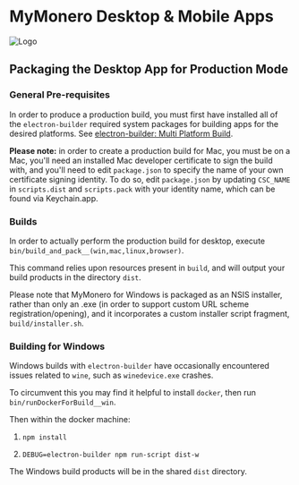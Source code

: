 # MyMonero Desktop & Mobile Apps

![Logo](https://raw.githubusercontent.com/mymonero/mymonero-app-js/master/docs/assets/icon_100.png "Logo")

## Packaging the Desktop App for Production Mode

### General Pre-requisites

In order to produce a production build, you must first have installed all of the `electron-builder` required system packages for building apps for the desired platforms. See [electron-builder: Multi Platform Build](https://github.com/electron-userland/electron-builder/wiki/Multi-Platform-Build).

**Please note:** in order to create a production build for Mac, you must be on a Mac, you'll need an installed Mac developer certificate to sign the build with, and you'll need to edit `package.json` to specify the name of your own certificate signing identity. To do so, edit `package.json` by updating `CSC_NAME` in `scripts.dist` and `scripts.pack` with your identity name, which can be found via Keychain.app.


### Builds

In order to actually perform the production build for desktop, execute `bin/build_and_pack__(win,mac,linux,browser)`. 

This command relies upon resources present in `build`, and will output your build products in the directory `dist`.

Please note that MyMonero for Windows is packaged as an NSIS installer, rather than only an .exe (in order to support custom URL scheme registration/opening), and it incorporates a custom installer script fragment, `build/installer.sh`. 


### Building for Windows 

Windows builds with `electron-builder` have occasionally encountered issues related to `wine`, such as `winedevice.exe` crashes.

To circumvent this you may find it helpful to install `docker`, then run `bin/runDockerForBuild__win`.

Then within the docker machine:

1. `npm install`

2. `DEBUG=electron-builder npm run-script dist-w`

The Windows build products will be in the shared `dist` directory.
